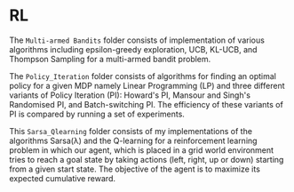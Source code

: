 # RL

The `Multi-armed Bandits` folder consists of implementation of various algorithms including epsilon-greedy
exploration, UCB, KL-UCB, and Thompson Sampling for a multi-armed bandit problem.

The `Policy_Iteration` folder consists of algorithms for finding an optimal policy for a given MDP namely Linear Programming (LP) and three different variants of Policy Iteration (PI): Howard's PI, Mansour and Singh's Randomised PI, and Batch-switching PI. The efficiency of these variants of PI is compared by running a set of experiments.

This `Sarsa_Qlearning` folder consists of my implementations of the algorithms Sarsa(λ) and the Q-learning for a reinforcement learning problem in which our agent, which is placed in a grid world environment tries to reach a goal state by taking actions (left, right, up or down) starting from a given start state. The objective of the agent is to maximize its expected cumulative reward.
